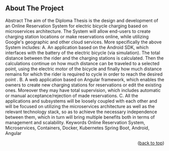 <!-- ABOUT THE PROJECT -->
## About The Project

Abstract
The aim of the Diploma Thesis is the design and development of an Online Reservation System for electric bicycle charging based on microservices architecture. The System will allow end-users to create charging station locations or make reservations online, while utilizing Google's geographic and other cloud services. 
More specifically the above System includes:
  A.	An application based on the Android SDK, which interfaces with the battery of the electric bicycle (via simulation). The total distance between the rider and the charging stations is calculated. Then the calculations continue on how much distance can be traveled to a selected point, using the electric motor of the bicycle and finally how much distance remains for which the rider is required to cycle in order to reach the desired point .
  B.	A web application based on Angular framework, which enables the owners to create new charging stations for reservations or edit the existing ones. Moreover they may have total supervision, which includes automatic or manual acceptance/rejection of made reservations.
  C.	All the applications and subsystems will be loosely coupled with each other and will be focused on utilizing the microservices architecture as well as the relevant technology stack, so as to achieve the necessary independence between them, which in turn will bring multiple benefits both in terms of management and scalability.
Keywords
Online Reservation System, Microservices, Containers, Docker, Kubernetes Spring Boot, Android, Angular


<p align="right">(<a href="#readme-top">back to top</a>)</p>
